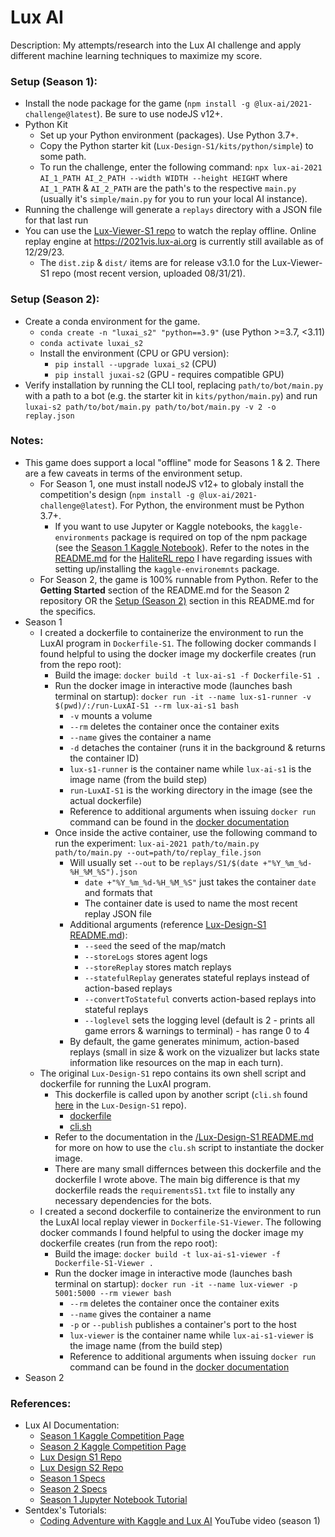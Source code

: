 # Lux AI

Description: My attempts/research into the Lux AI challenge and apply different machine learning techniques to maximize my score.


### Setup (Season 1):

 - Install the node package for the game (`npm install -g @lux-ai/2021-challenge@latest`). Be sure to use nodeJS v12+.
 - Python Kit
     - Set up your Python environment (packages). Use Python 3.7+.
     - Copy the Python starter kit (`Lux-Design-S1/kits/python/simple`) to some path.
     - To run the challenge, enter the following command: `npx lux-ai-2021 AI_1_PATH AI_2_PATH --width WIDTH --height HEIGHT` where `AI_1_PATH` & `AI_2_PATH` are the path's to the respective `main.py` (usually it's `simple/main.py` for you to run your local AI instance).
 - Running the challenge will generate a `replays` directory with a JSON file for that last run
 - You can use the [Lux-Viewer-S1 repo](https://github.com/Lux-AI-Challenge/Lux-Viewer-S1) to watch the replay offline. Online replay engine at https://2021vis.lux-ai.org is currently still available as of 12/29/23.
     - The `dist.zip` & `dist/` items are for release v3.1.0 for the Lux-Viewer-S1 repo (most recent version, uploaded 08/31/21).


### Setup (Season 2):

 - Create a conda environment for the game.
     - `conda create -n "luxai_s2" "python==3.9"` (use Python >=3.7, <3.11)
     - `conda activate luxai_s2`
     - Install the environment (CPU or GPU version):
         - `pip install --upgrade luxai_s2` (CPU)
         - `pip install juxai-s2` (GPU - requires compatible GPU)
 - Verify installation by running the CLI tool, replacing `path/to/bot/main.py` with a path to a bot (e.g. the starter kit in `kits/python/main.py`) and run `luxai-s2 path/to/bot/main.py path/to/bot/main.py -v 2 -o replay.json`


### Notes:

 - This game does support a local "offline" mode for Seasons 1 & 2. There are a few caveats in terms of the environment setup.
     - For Season 1, one must install nodeJS v12+ to globaly install the competition's design (`npm install -g @lux-ai/2021-challenge@latest`). For Python, the environment must be Python 3.7+.
         - If you want to use Jupyter or Kaggle notebooks, the `kaggle-environments` package is required on top of the npm package (see the [Season 1 Kaggle Notebook](https://www.kaggle.com/code/stonet2000/lux-ai-season-1-jupyter-notebook-tutorial/notebook)). Refer to the notes in the [README.md](https://github.com/dmmagdal/HaliteRL/blob/main/README.md) for the [HaliteRL repo](https://github.com/dmmagdal/HaliteRL) I have regarding issues with setting up/installing the `kaggle-environemnts` package.
     - For Season 2, the game is 100% runnable from Python. Refer to the **Getting Started** section of the README.md for the Season 2 repository OR the [Setup (Season 2)](#setup-season-2) section in this README.md for the specifics.
 - Season 1
     - I created a dockerfile to containerize the environment to run the LuxAI program in `Dockerfile-S1`. The following docker commands I found helpful to using the docker image my dockerfile creates (run from the repo root):
         - Build the image: `docker build -t lux-ai-s1 -f Dockerfile-S1 .`
         - Run the docker image in interactive mode (launches bash terminal on startup): `docker run -it --name lux-s1-runner -v $(pwd)/:/run-LuxAI-S1 --rm lux-ai-s1 bash`
             - `-v` mounts a volume
             - `--rm` deletes the container once the container exits
             - `--name` gives the container a name
             - `-d` detaches the container (runs it in the background & returns the container ID)
             - `lux-s1-runner` is the container name while `lux-ai-s1` is the image name (from the build step)
             - `run-LuxAI-S1` is the working directory in the image (see the actual dockerfile)
             - Reference to additional arguments when issuing `docker run` command can be found in the [docker documentation](https://docs.docker.com/engine/reference/commandline/run/)
         - Once inside the active container, use the following command to run the experiment: `lux-ai-2021 path/to/main.py path/to/main.py --out=path/to/replay_file.json`
             - Will usually set `--out` to be `replays/S1/$(date +"%Y_%m_%d-%H_%M_%S").json`
                 - `date +"%Y_%m_%d-%H_%M_%S"` just takes the container `date` and formats that
                 - The container date is used to name the most recent replay JSON file
             - Additional arguments (reference [Lux-Design-S1 README.md](/Lux-Design-S1/README.md)):
                 - `--seed` the seed of the map/match
                 - `--storeLogs` stores agent logs
                 - `--storeReplay` stores match replays
                 - `--statefulReplay` generates stateful replays instead of action-based replays
                 - `--convertToStateful` converts action-based replays into stateful replays
                 - `--loglevel` sets the logging level (default is 2 - prints all game errors & warnings to terminal) - has range 0 to 4
             - By default, the game generates minimum, action-based replays (small in size & work on the vizualizer but lacks state information like resources on the map in each turn).
     - The original `Lux-Design-S1` repo contains its own shell script and dockerfile for running the LuxAI program.
         - This dockerfile is called upon by another script (`cli.sh` found [here](/Lux-Design-S1/cli.sh) in the `Lux-Design-S1` repo).
             - [dockerfile](/Lux-Design-S1/Dockerfile)
             - [cli.sh](/Lux-Design-S1/cli.sh)
         - Refer to the documentation in the [/Lux-Design-S1 README.md](/Lux-Design-S1/README.md) for more on how to use the `clu.sh` script to instantiate the docker image.
         - There are many small differnces between this dockerfile and the dockerfile I wrote above. The main big difference is that my dockerfile reads the `requirementsS1.txt` file to instally any necessary dependencies for the bots.
     - I created a second dockerfile to containerize the environment to run the LuxAI local replay viewer in `Dockerfile-S1-Viewer`. The following docker commands I found helpful to using the docker image my dockerfile creates (run from the repo root):
         - Build the image: `docker build -t lux-ai-s1-viewer -f Dockerfile-S1-Viewer .`
         - Run the docker image in interactive mode (launches bash terminal on startup): `docker run -it --name lux-viewer -p 5001:5000 --rm viewer bash`
             - `--rm` deletes the container once the container exits
             - `--name` gives the container a name
             - `-p` or `--publish` publishes a container's port to the host
             - `lux-viewer` is the container name while `lux-ai-s1-viewer` is the image name (from the build step)
             - Reference to additional arguments when issuing `docker run` command can be found in the [docker documentation](https://docs.docker.com/engine/reference/commandline/run/)
 - Season 2



### References:

 - Lux AI Documentation:
     - [Season 1 Kaggle Competition Page](https://www.kaggle.com/c/lux-ai-2021)
     - [Season 2 Kaggle Competition Page](https://www.kaggle.com/competitions/lux-ai-season-2-neurips-stage-2)
     - [Lux Design S1 Repo](https://github.com/Lux-AI-Challenge/Lux-Design-S1)
     - [Lux Design S2 Repo](https://github.com/Lux-AI-Challenge/Lux-Design-S2)
     - [Season 1 Specs](https://www.lux-ai.org/specs-2021)
     - [Season 2 Specs](https://www.lux-ai.org/specs-s2)
     - [Season 1 Jupyter Notebook Tutorial](https://www.kaggle.com/code/stonet2000/lux-ai-season-1-jupyter-notebook-tutorial/notebook)
 - Sentdex's Tutorials:
     - [Coding Adventure with Kaggle and Lux AI](https://www.youtube.com/watch?v=6_GXTbTL9Uc&ab_channel=sentdex) YouTube video (season 1)